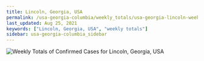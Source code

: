 ```yaml
---
title: Lincoln, Georgia, USA
permalink: /usa-georgia-columbia/weekly_totals/usa-georgia-lincoln-weekly_totals.html
last_updated: Aug 25, 2021
keywords: ["Lincoln, Georgia, USA", "weekly totals"]
sidebar: usa-georgia-columbia_sidebar
---
```


![Weekly Totals of Confirmed Cases for Lincoln, Georgia, USA](/covid_tracker/images/graphs/usa-georgia-lincoln-weekly_totals_graph.png)
